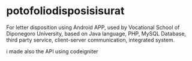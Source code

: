 # potofoliodisposisisurat
 For letter disposition using Android APP, used by Vocational School of Diponegoro University, based on Java language, PHP, MySQL Database, third party service, client-server communication, integrated system. 
 
 i made also the API using codeigniter
